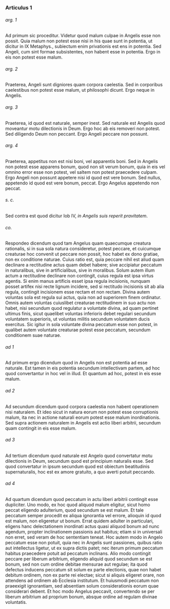 ### Articulus 1

###### arg. 1
Ad primum sic proceditur. Videtur quod malum culpae in Angelis esse non possit. Quia malum non potest esse nisi in his quae sunt in potentia, ut dicitur in IX Metaphys., subiectum enim privationis est ens in potentia. Sed Angeli, cum sint formae subsistentes, non habent esse in potentia. Ergo in eis non potest esse malum.

###### arg. 2
Praeterea, Angeli sunt digniores quam corpora caelestia. Sed in corporibus caelestibus non potest esse malum, ut philosophi dicunt. Ergo neque in Angelis.

###### arg. 3
Praeterea, id quod est naturale, semper inest. Sed naturale est Angelis quod moveantur motu dilectionis in Deum. Ergo hoc ab eis removeri non potest. Sed diligendo Deum non peccant. Ergo Angeli peccare non possunt.

###### arg. 4
Praeterea, appetitus non est nisi boni, vel apparentis boni. Sed in Angelis non potest esse apparens bonum, quod non sit verum bonum, quia in eis vel omnino error esse non potest, vel saltem non potest praecedere culpam. Ergo Angeli non possunt appetere nisi id quod est vere bonum. Sed nullus, appetendo id quod est vere bonum, peccat. Ergo Angelus appetendo non peccat.

###### s. c.
Sed contra est quod dicitur Iob IV, *in Angelis suis reperit pravitatem*.

###### co.
Respondeo dicendum quod tam Angelus quam quaecumque creatura rationalis, si in sua sola natura consideretur, potest peccare, et cuicumque creaturae hoc convenit ut peccare non possit, hoc habet ex dono gratiae, non ex conditione naturae. Cuius ratio est, quia peccare nihil est aliud quam declinare a rectitudine actus quam debet habere; sive accipiatur peccatum in naturalibus, sive in artificialibus, sive in moralibus. Solum autem illum actum a rectitudine declinare non contingit, cuius regula est ipsa virtus agentis. Si enim manus artificis esset ipsa regula incisionis, nunquam posset artifex nisi recte lignum incidere, sed si rectitudo incisionis sit ab alia regula, contingit incisionem esse rectam et non rectam. Divina autem voluntas sola est regula sui actus, quia non ad superiorem finem ordinatur. Omnis autem voluntas cuiuslibet creaturae rectitudinem in suo actu non habet, nisi secundum quod regulatur a voluntate divina, ad quam pertinet ultimus finis, sicut quaelibet voluntas inferioris debet regulari secundum voluntatem superioris, ut voluntas militis secundum voluntatem ducis exercitus. Sic igitur in sola voluntate divina peccatum esse non potest, in qualibet autem voluntate creaturae potest esse peccatum, secundum conditionem suae naturae.

###### ad 1
Ad primum ergo dicendum quod in Angelis non est potentia ad esse naturale. Est tamen in eis potentia secundum intellectivam partem, ad hoc quod convertantur in hoc vel in illud. Et quantum ad hoc, potest in eis esse malum.

###### ad 2
Ad secundum dicendum quod corpora caelestia non habent operationem nisi naturalem. Et ideo sicut in natura eorum non potest esse corruptionis malum, ita nec in actione naturali eorum potest esse malum inordinationis. Sed supra actionem naturalem in Angelis est actio liberi arbitrii, secundum quam contingit in eis esse malum.

###### ad 3
Ad tertium dicendum quod naturale est Angelo quod convertatur motu dilectionis in Deum, secundum quod est principium naturalis esse. Sed quod convertatur in ipsum secundum quod est obiectum beatitudinis supernaturalis, hoc est ex amore gratuito, a quo averti potuit peccando.

###### ad 4
Ad quartum dicendum quod peccatum in actu liberi arbitrii contingit esse dupliciter. Uno modo, ex hoc quod aliquod malum eligitur, sicut homo peccat eligendo adulterium, quod secundum se est malum. Et tale peccatum semper procedit ex aliqua ignorantia vel errore, alioquin id quod est malum, non eligeretur ut bonum. Errat quidem adulter in particulari, eligens hanc delectationem inordinati actus quasi aliquod bonum ad nunc agendum, propter inclinationem passionis aut habitus; etiam si in universali non erret, sed veram de hoc sententiam teneat. Hoc autem modo in Angelo peccatum esse non potuit, quia nec in Angelis sunt passiones, quibus ratio aut intellectus ligetur, ut ex supra dictis patet; nec iterum primum peccatum habitus praecedere potuit ad peccatum inclinans. Alio modo contingit peccare per liberum arbitrium, eligendo aliquid quod secundum se est bonum, sed non cum ordine debitae mensurae aut regulae; ita quod defectus inducens peccatum sit solum ex parte electionis, quae non habet debitum ordinem, non ex parte rei electae; sicut si aliquis eligeret orare, non attendens ad ordinem ab Ecclesia institutum. Et huiusmodi peccatum non praeexigit ignorantiam, sed absentiam solum considerationis eorum quae considerari debent. Et hoc modo Angelus peccavit, convertendo se per liberum arbitrium ad proprium bonum, absque ordine ad regulam divinae voluntatis.

